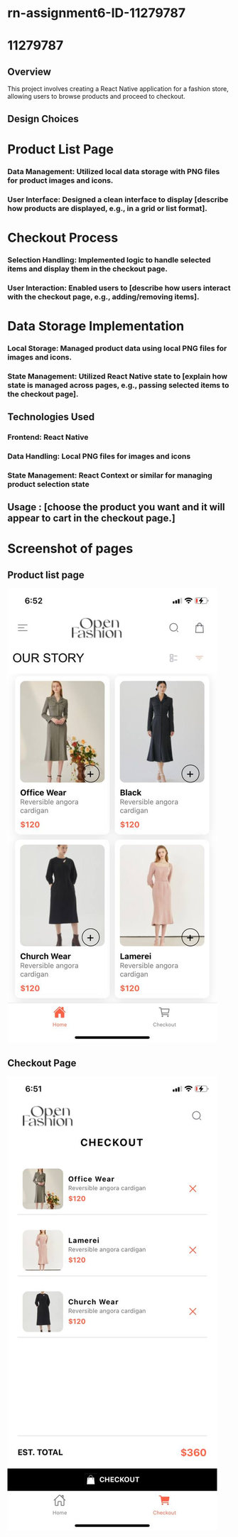 # rn-assignment6-ID-11279787
# 11279787

## Overview
This project involves creating a React Native application for a fashion store, allowing users to browse products and proceed to checkout.

## Design Choices
# Product List Page

### Data Management: Utilized local data storage with PNG files for product images and icons.

### User Interface: Designed a clean interface to display [describe how products are displayed, e.g., in a grid or list format].

# Checkout Process

### Selection Handling: Implemented logic to handle selected items and display them in the checkout page.
### User Interaction: Enabled users to [describe how users interact with the checkout page, e.g., adding/removing items].

# Data Storage Implementation
### Local Storage: Managed product data using local PNG files for images and icons.
### State Management: Utilized React Native state to [explain how state is managed across pages, e.g., passing selected items to the checkout page].

## Technologies Used
### Frontend: React Native
### Data Handling: Local PNG files for images and icons
### State Management: React Context or similar for managing product selection state

## Usage :  [choose the product you want and it will appear to cart in the checkout page.]

# Screenshot of pages
## Product list page
![products page](clothingApp/assets/cloth.jpg)

## Checkout Page
![checkout page](<clothingApp/assets/cloth 2.jpg>)

